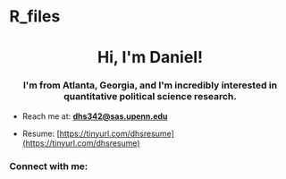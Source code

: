 # R_files
<h1 align="center">Hi, I'm Daniel!</h1>
<h3 align="center">I'm from Atlanta, Georgia, and I'm incredibly interested in quantitative political science research.</h3>

- Reach me at: **dhs342@sas.upenn.edu**

- Resume: [https://tinyurl.com/dhsresume](https://tinyurl.com/dhsresume)

<h3 align="left">Connect with me:</h3>
<p align="left">
</p>
